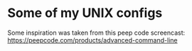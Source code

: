 Some of my UNIX configs
========

Some inspiration was taken from this peep code screencast: https://peepcode.com/products/advanced-command-line